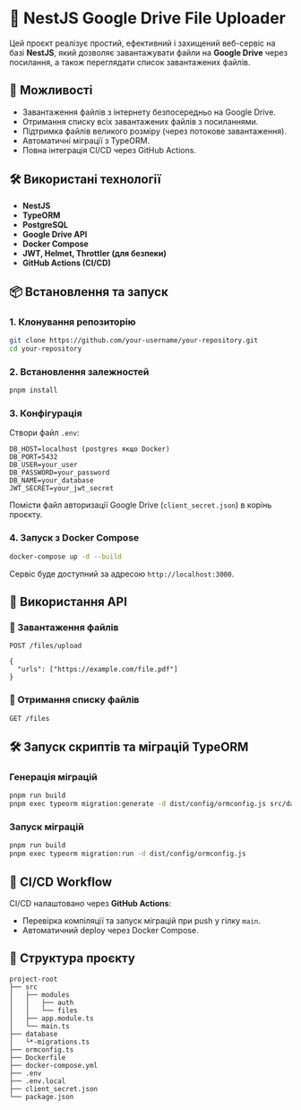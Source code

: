 # 📁 NestJS Google Drive File Uploader

Цей проєкт реалізує простий, ефективний і захищений веб-сервіс на базі **NestJS**, який дозволяє завантажувати файли на **Google Drive** через посилання, а також переглядати список завантажених файлів.

## 🚀 Можливості

- Завантаження файлів з інтернету безпосередньо на Google Drive.
- Отримання списку всіх завантажених файлів з посиланнями.
- Підтримка файлів великого розміру (через потокове завантаження).
- Автоматичні міграції з TypeORM.
- Повна інтеграція CI/CD через GitHub Actions.

## 🛠️ Використані технології

- **NestJS**
- **TypeORM**
- **PostgreSQL**
- **Google Drive API**
- **Docker Compose**
- **JWT, Helmet, Throttler (для безпеки)**
- **GitHub Actions (CI/CD)**

## 📦 Встановлення та запуск




### 1. Клонування репозиторію

```bash
git clone https://github.com/your-username/your-repository.git
cd your-repository
```

### 2. Встановлення залежностей

```bash
pnpm install
```

### 3. Конфігурація

Створи файл `.env`:

```dotenv
DB_HOST=localhost (postgres якщо Docker)
DB_PORT=5432
DB_USER=your_user
DB_PASSWORD=your_password
DB_NAME=your_database
JWT_SECRET=your_jwt_secret
```

Помісти файл авторизації Google Drive (`client_secret.json`) в корінь проєкту.

### 4. Запуск з Docker Compose

```bash
docker-compose up -d --build
```

Сервіс буде доступний за адресою `http://localhost:3000`.

## 📌 Використання API

### 🔼 Завантаження файлів

```http
POST /files/upload

{
  "urls": ["https://example.com/file.pdf"]
}
```

### 📃 Отримання списку файлів

```http
GET /files
```

## 🛠️ Запуск скриптів та міграцій TypeORM

### Генерація міграцій

```bash
pnpm run build
pnpm exec typeorm migration:generate -d dist/config/ormconfig.js src/database/YourMigrationName
```

### Запуск міграцій

```bash
pnpm run build
pnpm exec typeorm migration:run -d dist/config/ormconfig.js
```

## 🔄 CI/CD Workflow

CI/CD налаштовано через **GitHub Actions**:

- Перевірка компіляції та запуск міграцій при push у гілку `main`.
- Автоматичний deploy через Docker Compose.

## 📂 Структура проєкту

```
project-root
├── src
│   ├── modules
│   │   ├── auth
│   │   └── files
│   ├── app.module.ts
│   └── main.ts
├── database
│   └*-migrations.ts
├── ormconfig.ts
├── Dockerfile
├── docker-compose.yml
├── .env
├── .env.local
├── client_secret.json
└── package.json
```

